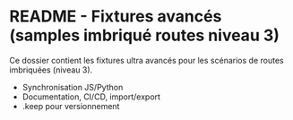 # README - Fixtures avancés (samples imbriqué routes niveau 3)

Ce dossier contient les fixtures ultra avancés pour les scénarios de routes imbriquées (niveau 3).

- Synchronisation JS/Python
- Documentation, CI/CD, import/export
- .keep pour versionnement
